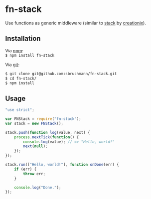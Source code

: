# fn-stack

Use functions as generic middleware (similar to [stack][stack] by [creationix][creationix]).

## Installation

Via [npm][npm]:  
`$ npm install fn-stack`

Via [git][git]:<br />

```sh
$ git clone git@github.com:sbruchmann/fn-stack.git
$ cd fn-stack/
$ npm install
```

## Usage

```javascript
"use strict";

var FNStack = require("fn-stack");
var stack = new FNStack();

stack.push(function log(value, next) {
    process.nextTick(function() {
        console.log(value); // => "Hello, world!"
        next(null);
    });
});

stack.run(["Hello, world!"], function onDone(err) {
    if (err) {
        throw err;
    }

    console.log("Done.");
});
```

[creationix]: http://creationix.com
[git]: http://git-scm.org
[npm]: http://npmjs.org
[stack]: https://npmjs.org/stack
